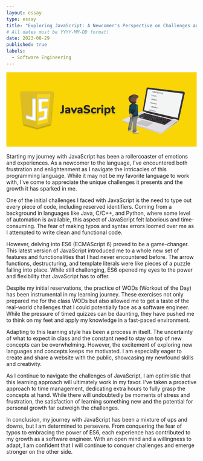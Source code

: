 ```yaml
---
layout: essay
type: essay
title: "Exploring JavaScript: A Newcomer's Perspective on Challenges and Growth"
# All dates must be YYYY-MM-DD format!
date: 2023-08-29
published: true
labels:
  - Software Engineering
---
```


<img class="img-fluid" src="../img/jsbanner.png">

Starting my journey with JavaScript has been a rollercoaster of emotions and experiences. As a newcomer to the language, I've encountered both frustration and enlightenment as I navigate the intricacies of this programming language. While it may not be my favorite language to work with, I've come to appreciate the unique challenges it presents and the growth it has sparked in me.

One of the initial challenges I faced with JavaScript is the need to type out every piece of code, including reserved identifiers. Coming from a background in languages like Java, C/C++, and Python, where some level of automation is available, this aspect of JavaScript felt laborious and time-consuming. The fear of making typos and syntax errors loomed over me as I attempted to write clean and functional code.

However, delving into ES6 (ECMAScript 6) proved to be a game-changer. This latest version of JavaScript introduced me to a whole new set of features and functionalities that I had never encountered before. The arrow functions, destructuring, and template literals were like pieces of a puzzle falling into place. While still challenging, ES6 opened my eyes to the power and flexibility that JavaScript has to offer.

Despite my initial reservations, the practice of WODs (Workout of the Day) has been instrumental in my learning journey. These exercises not only prepared me for the class WODs but also allowed me to get a taste of the real-world challenges that I could potentially face as a software engineer. While the pressure of timed quizzes can be daunting, they have pushed me to think on my feet and apply my knowledge in a fast-paced environment.


Adapting to this learning style has been a process in itself. The uncertainty of what to expect in class and the constant need to stay on top of new concepts can be overwhelming. However, the excitement of exploring new languages and concepts keeps me motivated. I am especially eager to create and share a website with the public, showcasing my newfound skills and creativity.


As I continue to navigate the challenges of JavaScript, I am optimistic that this learning approach will ultimately work in my favor. I've taken a proactive approach to time management, dedicating extra hours to fully grasp the concepts at hand. While there will undoubtedly be moments of stress and frustration, the satisfaction of learning something new and the potential for personal growth far outweigh the challenges.

In conclusion, my journey with JavaScript has been a mixture of ups and downs, but I am determined to persevere. From conquering the fear of typos to embracing the power of ES6, each experience has contributed to my growth as a software engineer. With an open mind and a willingness to adapt, I am confident that I will continue to conquer challenges and emerge stronger on the other side.
